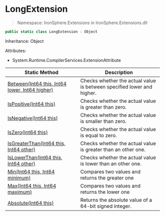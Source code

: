 ﻿# LongExtension

> Namespace: IronSphere.Extensions in  IronSphere.Extensions.dll



```csharp
public static class LongExtension : Object
```
Inheritance: Object



Attributes:
        
* System.Runtime.CompilerServices.ExtensionAttribute




| Static Method | Description |
| --- | --- |
| [Between(Int64 this, Int64 lower, Int64 higher)](LongExtension.Between(Int64,Int64,Int64)) | Checks whether the actual value is between specified lower and higher. |
| [IsPositive(Int64 this)](LongExtension.IsPositive(Int64)) | Checks whether the actual value is greater than zero. |
| [IsNegative(Int64 this)](LongExtension.IsNegative(Int64)) | Checks whether the actual value is smaller than zero. |
| [IsZero(Int64 this)](LongExtension.IsZero(Int64)) | Checks whether the actual value is equal to zero. |
| [IsGreaterThan(Int64 this, Int64 other)](LongExtension.IsGreaterThan(Int64,Int64)) | Checks whether the actual value is greater than an other one. |
| [IsLowerThan(Int64 this, Int64 other)](LongExtension.IsLowerThan(Int64,Int64)) | Checks whether the actual value is lower than an other one. |
| [Min(Int64 this, Int64 minimum)](LongExtension.Min(Int64,Int64)) | Compares two values and returns the greater one |
| [Max(Int64 this, Int64 maximum)](LongExtension.Max(Int64,Int64)) | Compares two values and returns the lower one |
| [Absolute(Int64 this)](LongExtension.Absolute(Int64)) | Returns the absolute value of a 64-bit signed integer. |
